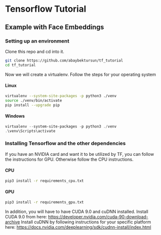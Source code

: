 # Tensorflow Tutorial 
## Example with Face Embeddings

### Setting up an environment 
Clone this repo and cd into it.
```bash
git clone https://github.com/abaybektursun/tf_tutorial
cd tf_tutorial
```

Now we will create a virtualenv. Follow the steps for your operating system
#### Linux
```bash 
virtualenv --system-site-packages -p python3 ./venv
source ./venv/bin/activate
pip install --upgrade pip
```
#### Windows
```PowerShell
virtualenv --system-site-packages -p python3 ./venv
.\venv\Scripts\activate
```

### Installing Tensorflow and the other dependencies
If you have an NVIDIA card and want it to be utilized by TF, you can follow the instructions for GPU. Otherwise follow the CPU instructions. 
#### CPU 
```bash
pip3 install -r requirements_cpu.txt
```
#### GPU
```bash
pip3 install -r requirements_gpu.txt
```
In addition, you will have to have CUDA 9.0 and cuDNN installed.
Install CUDA 9.0 from here: https://developer.nvidia.com/cuda-90-download-archive
Install cuDNN by following instructions for your specific platform here: https://docs.nvidia.com/deeplearning/sdk/cudnn-install/index.html
